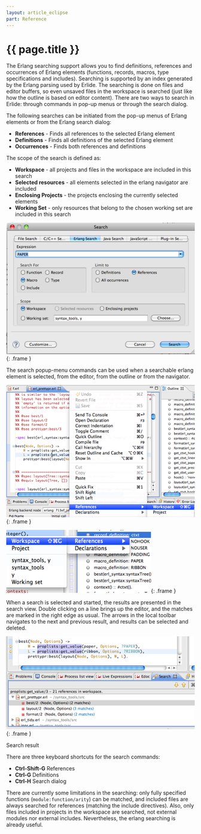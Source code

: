 ```yaml
---
layout: article_eclipse
part: Reference
---
```


# {{ page.title }}

The Erlang searching support allows you to find definitions, references and
occurrences of Erlang elements (functions, records, macros, type
specifications and includes). Searching is supported by an index generated by
the Erlang parsing used by Erlide. The searching is done on files and editor
buffers, so even unsaved files in the workspace is searched (just like how the
outline is based on editor content). There are two ways to search in Erlide:
through commands in pop-up menus or through the search dialog.

The following searches can be initiated from the pop-up menus of Erlang
elements or from the Erlang search dialog:

- **References** - Finds all references to the selected Erlang element
- **Definitions** - Finds all definitions of the selected Erlang element
- **Occurrences** - Finds both references and definitions

The scope of the search is defined as:

  * **Workspace** - all projects and files in the workspace are included in
this search
  * **Selected resources** - all elements selected in the erlang navigator are
included
  * **Enclosing Projects** - the projects enclosing the currently selected
elements
  * **Working Set** - only resources that belong to the chosen working set are
included in this search

![Erlang search dialog](images/search_dialog.png){: .frame }

The search popup-menu commands can be used when a searchable erlang element is
selected, from the editor, from the outline or from the navigator.

![References in workspace command from editor (proplists:getvalue selected)](images/search_ctxt_menu_1.png){: .frame }

![References in workspace command from outline (#ctxt selected)](images/search_ctxt_menu_2.png){: .frame }

When a search is selected and started, the results are presented in the search
view. Double clicking on a line brings up the editor, and the matches are
marked in the right edge as usual. The arrows in the local toolbar navigates
to the next and previous result, and results can be selected and deleted.

![search result](images/search_result.png){: .frame }

Search result

There are three keyboard shortcuts for the search commands:

* **Ctrl-Shift-G** References
* **Ctrl-G** Definitions
* **Ctrl-H** Search dialog

There are currently some limitations in the searching: only fully specified
functions (`module:function/arity`) can be matched, and included files are
always searched for references (matching the include directives). Also, only
files included in projects in the workspace are searched, not external modules
nor external includes. Nevertheless, the erlang searching is already useful.

